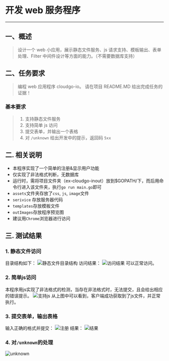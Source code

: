 ﻿# 开发 web 服务程序

---

## **一、概述**

> 设计一个 web 小应用，展示静态文件服务、js 请求支持、模板输出、表单处理、Filter 中间件设计等方面的能力。（不需要数据库支持）

## **二、任务要求**
> 编程 web 应用程序 cloudgo-io。 请在项目 README.MD 给出完成任务的证据！
### **基本要求**
>  1. 支持静态文件服务
>  2. 支持简单 js 访问
>  3. 提交表单，并输出一个表格
>  4. 对 `/unknown` 给出开发中的提示，返回码 `5xx`

## **二. 相关说明**
- 本程序实现了一个简单的注册&显示用户功能
- 仅实现了非法格式判断，无数据库
- 运行时，需将项目文件夹（ex-cloudgo-inout）放到$GOPATH/下，而后用命令行进入该文件夹，执行`go run main.go`即可
- `assets`文件夹存放了`css`, `js`, `image`文件
- `serivice` 存放服务器代码
- `templates`存放模板文件
- `outImages`存放程序预览图
- 建议用`Chrome`浏览器进行访问
## **三. 测试结果**
### **1. 静态文件访问**
目录结构如下：
![静态文件目录结构][1]
访问结果：
![访问结果][2]
可以正常访问。
### **2. 简单js访问**
本程序用js实现了非法格式的检测，当存在非法格式时，无法提交，且会给出相应的错误提示。
![支持js][3]
从上图中可以看到，客户端成功获取到了js文件，并正常执行。
### **3. 提交表单，输出表格**
输入正确的格式并提交：
![注册][4]
结果：
![结果][5]
### **4. 对`/unknown`的处理**
![unknown][6]


  [1]: https://github.com/my937889621/Go-Project/blob/master/src/ex-cloudgo-inout/outImages/%E9%9D%99%E6%80%81%E6%96%87%E4%BB%B6%E7%9B%AE%E5%BD%95%E7%BB%93%E6%9E%84.PNG
  [2]: https://github.com/my937889621/Go-Project/blob/master/src/ex-cloudgo-inout/outImages/%E8%AE%BF%E9%97%AE%E9%9D%99%E6%80%81%E6%96%87%E4%BB%B6.PNG
  [3]: https://github.com/my937889621/Go-Project/blob/master/src/ex-cloudgo-inout/outImages/js%E8%AE%BF%E9%97%AE.PNG
  [4]: https://github.com/my937889621/Go-Project/blob/master/src/ex-cloudgo-inout/outImages/%E6%8F%90%E4%BA%A4-1.PNG
  [5]: https://github.com/my937889621/Go-Project/blob/master/src/ex-cloudgo-inout/outImages/%E6%8F%90%E4%BA%A4-2.PNG
  [6]: https://github.com/my937889621/Go-Project/blob/master/src/ex-cloudgo-inout/outImages/unknown.PNG